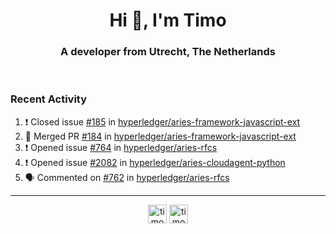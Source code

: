<h1 align="center">Hi 👋, I'm Timo</h1>
<h3 align="center">A developer from Utrecht, The Netherlands</h3>
<br/>
<!-- https://github.com/rahuldkjain/github-profile-readme-generator --!>

<!--  <p align="left"><img src="https://github-readme-stats.vercel.app/api?username=timoglastra&show_icons=true&count_private=true&" alt="timoglastra" /></p> --!>

<!--
Github language stats
<p align="left"><img src="https://github-readme-stats.vercel.app/api/top-langs/?username=timoglastra&layout=compact" alt="timoglastra" /><p>
-->

<!-- Codestats language stats -->
<!-- <p align="left"><img src="https://codestats-readme.vercel.app/api/top-langs/?username=timoglastra&layout=compact&language_count=12" alt="timoglastra" /><p>    --!>
  
<h3>Recent Activity</h3>

<!--START_SECTION:activity-->
1. ❗️ Closed issue [#185](https://github.com/hyperledger/aries-framework-javascript-ext/issues/185) in [hyperledger/aries-framework-javascript-ext](https://github.com/hyperledger/aries-framework-javascript-ext)
2. 🎉 Merged PR [#184](https://github.com/hyperledger/aries-framework-javascript-ext/pull/184) in [hyperledger/aries-framework-javascript-ext](https://github.com/hyperledger/aries-framework-javascript-ext)
3. ❗️ Opened issue [#764](https://github.com/hyperledger/aries-rfcs/issues/764) in [hyperledger/aries-rfcs](https://github.com/hyperledger/aries-rfcs)
4. ❗️ Opened issue [#2082](https://github.com/hyperledger/aries-cloudagent-python/issues/2082) in [hyperledger/aries-cloudagent-python](https://github.com/hyperledger/aries-cloudagent-python)
5. 🗣 Commented on [#762](https://github.com/hyperledger/aries-rfcs/issues/762) in [hyperledger/aries-rfcs](https://github.com/hyperledger/aries-rfcs)
<!--END_SECTION:activity-->

---

<p align="center">
<a href="https://twitter.com/timoglastra" target="blank"><img align="center" src="https://cdn.jsdelivr.net/npm/simple-icons@3.0.1/icons/twitter.svg" alt="timoglastra" height="30" width="30" /></a>
<a href="https://linkedin.com/in/timoglastra" target="blank"><img align="center" src="https://cdn.jsdelivr.net/npm/simple-icons@3.0.1/icons/linkedin.svg" alt="timoglastra" height="30" width="30" /></a>
</p>



